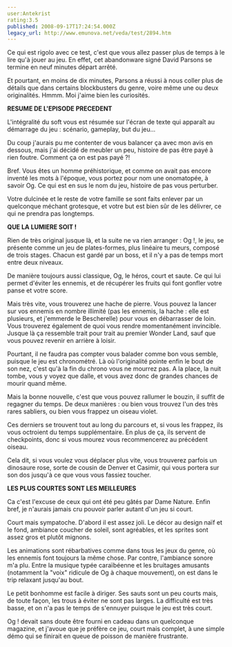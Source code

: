 ```yaml
---
user:Antekrist
rating:3.5
published: 2008-09-17T17:24:54.000Z
legacy_url: http://www.emunova.net/veda/test/2894.htm
---
```

Ce qui est rigolo avec ce test, c'est que vous allez passer plus de temps à le lire qu'à jouer au jeu. En effet, cet abandonware signé David Parsons se termine en neuf minutes départ arrêté.  

Et pourtant, en moins de dix minutes, Parsons a réussi à nous coller plus de détails que dans certains blockbusters du genre, voire même une ou deux originalités. Hmmm. Moi j'aime bien les curiosités.  

  

**RESUME DE L'EPISODE PRECEDENT**  

L'intégralité du soft vous est résumée sur l'écran de texte qui apparaît au démarrage du jeu : scénario, gameplay, but du jeu...  

Du coup j'aurais pu me contenter de vous balancer ça avec mon avis en dessous, mais j'ai décidé de meubler un peu, histoire de pas être payé à rien foutre. Comment ça on est pas payé ?!  

Bref. Vous êtes un homme préhistorique, et comme on avait pas encore inventé les mots à l'époque, vous portez pour nom une onomatopée, à savoir Og. Ce qui est en sus le nom du jeu, histoire de pas vous perturber.  

Votre dulcinée et le reste de votre famille se sont faits enlever par un quelconque méchant grotesque, et votre but est bien sûr de les délivrer, ce qui ne prendra pas longtemps.  

  

**QUE LA LUMIERE SOIT !**  

Rien de très original jusque là, et la suite ne va rien arranger : Og !, le jeu, se présente comme un jeu de plates-formes, plus linéaire tu meurs, composé de trois stages. Chacun est gardé par un boss, et il n'y a pas de temps mort entre deux niveaux.  

De manière toujours aussi classique, Og, le héros, court et saute. Ce qui lui permet d'éviter les ennemis, et de récupérer les fruits qui font gonfler votre panse et votre score.  

Mais très vite, vous trouverez une hache de pierre. Vous pouvez la lancer sur vos ennemis en nombre illimité (pas les ennemis, la hache : elle est plusieurs, et j'emmerde le Bescherelle) pour vous en débarrasser de loin. Vous trouverez également de quoi vous rendre momentanément invincible. Jusque là ça ressemble trait pour trait au premier Wonder Land, sauf que vous pouvez revenir en arrière à loisir.  

Pourtant, il ne faudra pas compter vous balader comme bon vous semble, puisque le jeu est chronométré. Là où l'originalité pointe enfin le bout de son nez, c'est qu'à la fin du chrono vous ne mourrez pas. A la place, la nuit tombe, vous y voyez que dalle, et vous avez donc de grandes chances de mourir quand même.  

Mais la bonne nouvelle, c'est que vous pouvez rallumer le bouzin, il suffit de regagner du temps. De deux manières : ou bien vous trouvez l'un des très rares sabliers, ou bien vous frappez un oiseau violet.  

Ces derniers se trouvent tout au long du parcours et, si vous les frappez, ils vous octroient du temps supplémentaire. En plus de ça, ils servent de checkpoints, donc si vous mourez vous recommencerez au précédent oiseau.  

Cela dit, si vous voulez vous déplacer plus vite, vous trouverez parfois un dinosaure rose, sorte de cousin de Denver et Casimir, qui vous portera sur son dos jusqu'à ce que vous vous fassiez toucher.  

  

**LES PLUS COURTES SONT LES MEILLEURES**  

Ca c'est l'excuse de ceux qui ont été peu gâtés par Dame Nature. Enfin bref, je n'aurais jamais cru pouvoir parler autant d'un jeu si court.  

Court mais sympatoche. D'abord il est assez joli. Le décor au design naïf et le fond, ambiance coucher de soleil, sont agréables, et les sprites sont assez gros et plutôt mignons.  

Les animations sont rébarbatives comme dans tous les jeux du genre, où les ennemis font toujours la même chose. Par contre, l'ambiance sonore m'a plu. Entre la musique typée caraïbéenne et les bruitages amusants (notamment la "voix" ridicule de Og à chaque mouvement), on est dans le trip relaxant jusqu'au bout.  

Le petit bonhomme est facile à diriger. Ses sauts sont un peu courts mais, de toute façon, les trous à éviter ne sont pas larges. La difficulté est très basse, et on n'a pas le temps de s'ennuyer puisque le jeu est très court.  

  

Og ! devait sans doute être fourni en cadeau dans un quelconque magazine, et j'avoue que je préfère ce jeu, court mais complet, à une simple démo qui se finirait en queue de poisson de manière frustrante.